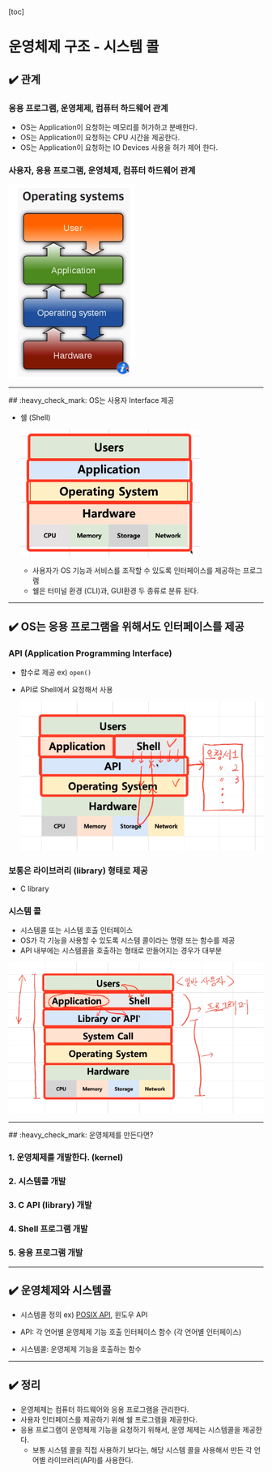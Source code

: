 [toc]

# 운영체제 구조 - 시스템 콜

## :heavy_check_mark: 관계

### 응용 프로그램, 운영체제, 컴퓨터 하드웨어 관계

- OS는 Application이 요청하는 메모리를 허가하고 분배한다.
- OS는 Application이 요청하는 CPU 시간을 제공한다.
- OS는 Application이 요청하는 IO Devices 사용을 허가 제어 한다.



### 사용자, 응용 프로그램, 운영체제, 컴퓨터 하드웨어 관계

![image-20210215211023352](assets/image-20210215211023352.png)



<hr>
## :heavy_check_mark: OS는 사용자 Interface 제공

- 쉘 (Shell)

  ![image-20210215211631338](assets/image-20210215211631338.png)

  - 사용자가 OS 기능과 서비스를 조작할 수 있도록 인터페이스를 제공하는 프로그램
  - 쉘은 터미널 환경 (CLI)과, GUI환경 두 종류로 분류 된다.





<hr>

## :heavy_check_mark: OS는 응용 프로그램을 위해서도 인터페이스를 제공

### API (Application Programming Interface)

- 함수로 제공  ex) `open()`

- API로 Shell에서 요청해서 사용

  ![image-20210215212556275](assets/image-20210215212556275.png)



### 보통은 라이브러리 (library) 형태로 제공

- C library 



### 시스템 콜

- 시스템콜 또는 시스템 호출 인터페이스
- OS가 각 기능을 사용할 수 있도록 시스템 콜이라는 명령 또는 함수를 제공
- API 내부에는 시스템콜을 호출하는 형태로 만들어지는 경우가 대부분

![image-20210215213147924](assets/image-20210215213147924.png)



<hr>
## :heavy_check_mark: 운영체제를 만든다면?

### 1. 운영체제를 개발한다. (kernel)

### 2. 시스템콜 개발

### 3. C API (library) 개발

### 4. Shell 프로그램 개발

### 5. 응용 프로그램 개발



<hr>

## :heavy_check_mark: 운영체제와 시스템콜

- 시스템콜 정의 ex) [POSIX API](https://ko.wikipedia.org/wiki/POSIX), 윈도우 API
- API: 각 언어별 운영체제 기능 호출 인터페이스 함수 (각 언어별 인터페이스)

- 시스템콜: 운영체제 기능을 호출하는 함수





<hr>

## :heavy_check_mark: 정리

- 운영체제는 컴퓨터 하드웨어와 응용 프로그램을 관리한다.
- 사용자 인터페이스를 제공하기 위해 쉘 프로그램을 제공한다.
- 응용 프로그램이 운영체제 기능을 요청하기 위해서, 운영 체제는 시스템콜을 제공한다.
  - 보통 시스템 콜을 직접 사용하기 보다는, 해당 시스템 콜을 사용해서 만든 각 언어별 라이브러리(API)를 사용한다.









